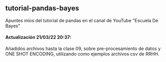 ## tutorial-pandas-bayes
Apuntes míos del tutorial de pandas en el canal de YouTube "Escuela De Bayes"

#### Actualización 21/03/22 20:37:

Añadidos archivos hasta la clase 09, sobre pre-procesamiento de datos y ONE SHOT ENCODING, utilizando como ejemplos archivos csv de RRHH.
